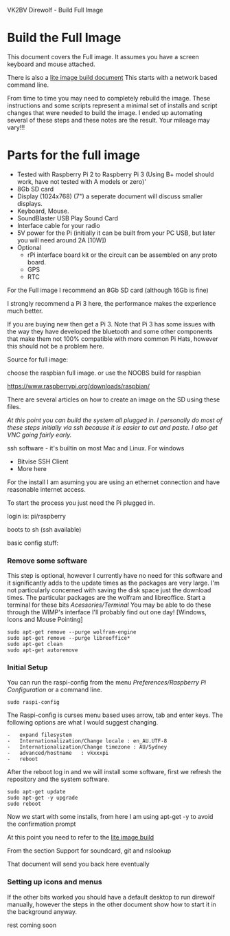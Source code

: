 VK2BV Direwolf - Build Full Image

 

# Build the Full Image

This document covers the Full image. It assumes you have a screen keyboard and mouse attached.

There is also a [lite image build document](https://github.com/sgtsmall/VK2BV_Direwolf/blob/master/docs/VK2BV_direwolflite_build.md) This starts with a network based command line.

From time to time you may need to completely rebuild the image. These instructions and some scripts represent a minimal set of installs and script changes that were needed to build the image. I ended up automating several of these steps and these notes are the result. Your mileage may vary!!!

# Parts for the full image

  - Tested with Raspberry Pi 2 to Raspberry Pi 3 (Using B+ model should work, have not tested with A models or zero)'
  - 8Gb SD card
  - Display (1024x768) (7") a seperate document will discuss smaller displays.
  - Keyboard, Mouse.
  - SoundBlaster USB Play Sound Card
  - Interface cable for your radio
  - 5V power for the Pi (initially it can be built from your PC USB, but later you will need around 2A [10W])
  - Optional
    - rPi interface board kit or the circuit can be assembled on any proto board. 
    - GPS
    - RTC

For the Full image I recommend an 8Gb SD card (although 16Gb is fine)

I strongly recommend a Pi 3 here, the performance makes the experience much better.

If you are buying new then get a Pi 3. Note that Pi 3 has some issues with the way they have developed the bluetooth and some other components that make them not 100% compatible with more common Pi Hats, however this should not be a problem here.

Source for full image:

choose the raspbian full image.
or use the NOOBS build for raspbian

https://www.raspberrypi.org/downloads/raspbian/

There are several articles on how to create an image on the SD using these files.

_At this point you can build the system all plugged in. I personally do most of these steps initially via ssh because it is easier to cut and paste. I also get VNC going fairly early._

ssh software - it's builtin on most Mac and Linux. For windows 
  - Bitvise SSH Client
  - More here


For the install I am asuming you are using an ethernet connection and have reasonable internet access.

To start the process you just need the Pi plugged in.

login is: pi/raspberry

boots to sh (ssh available)

basic config stuff:


### Remove some software
This step is optional, however I currently have no need for this software and it significantly adds to the update times as the packages are very large. I'm not particularly concerned with saving the disk space just the download times.
The particular packages are the wolfram and libreoffice.
Start a terminal for these bits _Acessories/Terminal_ You may be able to do these through the WIMP's interface I'll probably find out one day! [Windows, Icons and Mouse Pointing]

```
sudo apt-get remove --purge wolfram-engine
sudo apt-get remove --purge libreoffice*
sudo apt-get clean
sudo apt-get autoremove
```

### Initial Setup

You can run the raspi-config from the menu _Preferences/Raspberry Pi Configuration_ or a command line.

```
sudo raspi-config
```

The Raspi-config is curses menu based uses arrow, tab and enter keys. The following options are what I would suggest changing.  
  
  
    
    -   expand filesystem  
    -   Internationalization/Change locale : en_AU.UTF-8  
    -   Internationalization/Change timezone : AU/Sydney  
    -   advanced/hostname   : vkxxxpi  
    -   reboot  

After the reboot log in and we will install some software, first we refresh the repository and the system software.

```shell
sudo apt-get update
sudo apt-get -y upgrade
sudo reboot
```

Now we start with some installs, from here I am using apt-get -y to avoid the confirmation prompt

At this point you need to refer to the [lite image build](https://github.com/sgtsmall/VK2BV_Direwolf/blob/master/docs/VK2BV_direwolflite_build.md#support-for-soundcard-git-and-nslookup)

From the section 
Support for soundcard, git and nslookup



That document will send you back here eventually


### Setting up icons and menus

If the other bits worked you should have a default desktop to run direwolf manually, however the steps in the other document show how to start it in the background anyway.

rest coming soon
